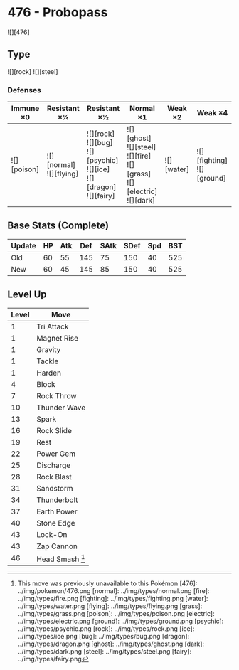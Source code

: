 # 476 - Probopass
![][476]

## Type

![][rock]  ![][steel]

### Defenses

Immune ×0 | Resistant ×¼ | Resistant ×½ | Normal ×1 | Weak ×2 | Weak ×4
---       | ---          | ---          | ---       | ---     | ---
![][poison]<br> | ![][normal]<br> ![][flying]<br> | ![][rock]<br> ![][bug]<br> ![][psychic]<br> ![][ice]<br> ![][dragon]<br> ![][fairy]<br> | ![][ghost]<br> ![][steel]<br> ![][fire]<br> ![][grass]<br> ![][electric]<br> ![][dark]<br> | ![][water]<br> | ![][fighting]<br> ![][ground]<br> | 

## Base Stats (Complete)

Update | HP | Atk | Def | SAtk | SDef | Spd | BST
---    | ---| --- | --- | ---  | ---  | --- | ---
Old    | 60 |  55 |  145 |  75  |  150  |  40  |  525
New    | 60 |  45 |  145 |  85  |  150  |  40  |  525

## Level Up

Level | Move
---   | ---
  1   | Tri Attack
  1   | Magnet Rise
  1   | Gravity
  1   | Tackle
  1   | Harden
  4   | Block
  7   | Rock Throw
 10   | Thunder Wave
 13   | Spark
 16   | Rock Slide
 19   | Rest
 22   | Power Gem
 25   | Discharge
 28   | Rock Blast
 31   | Sandstorm
 34   | Thunderbolt
 37   | Earth Power
 40   | Stone Edge
 43   | Lock-On
 43   | Zap Cannon
 46   | Head Smash [^1]

[^1]: This move was previously unavailable to this Pokémon
[476]: ../img/pokemon/476.png
[normal]: ../img/types/normal.png
[fire]: ../img/types/fire.png
[fighting]: ../img/types/fighting.png
[water]: ../img/types/water.png
[flying]: ../img/types/flying.png
[grass]: ../img/types/grass.png
[poison]: ../img/types/poison.png
[electric]: ../img/types/electric.png
[ground]: ../img/types/ground.png
[psychic]: ../img/types/psychic.png
[rock]: ../img/types/rock.png
[ice]: ../img/types/ice.png
[bug]: ../img/types/bug.png
[dragon]: ../img/types/dragon.png
[ghost]: ../img/types/ghost.png
[dark]: ../img/types/dark.png
[steel]: ../img/types/steel.png
[fairy]: ../img/types/fairy.png
